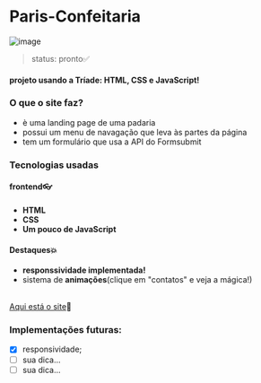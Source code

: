 # Paris-Confeitaria
![image](https://user-images.githubusercontent.com/92405076/150582278-6438f33e-82fd-41e5-9d3e-fb992bc32e50.png)
>status: pronto✅
#### projeto usando a Tríade: HTML, CSS e JavaScript!
### O que o site faz?
<ul>
  <li>è uma landing page de uma padaria</li>
  <li>possui um menu de navagação que leva às partes da página</li>
  <li>tem um formulário que usa a API do Formsubmit</li>
</ul>
<h3>Tecnologias usadas</h3>
<h4><b>frontend👓</b></h4>
<ul>
  <li><b>HTML</b></li>
  <li><b>CSS</b></li>
  <li><b>Um pouco de JavaScript</b></li>
</ul>
<h4><b>Destaques💥</b></h4>
<ul>
  <li><b>responssividade implementada!</b></li>
  <li>sistema de <b>animações</b>(clique em "contatos" e veja a mágica!)</li>
</ul>
<br>
<a href="https://welderbm.github.io/Paris-Confeitaria/">Aqui está o site</a>🎈
<br>
<h3>Implementações futuras:</h3>

- [x] responsividade;
- [ ] sua dica...
- [ ] sua dica...
